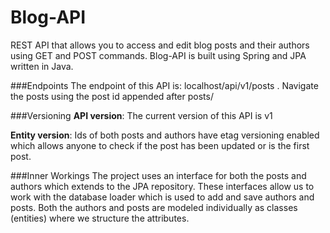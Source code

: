# Blog-API
REST API that allows you to access and edit blog posts and their authors using GET and POST commands. Blog-API 
is built using Spring and JPA written in Java.

###Endpoints
The endpoint of this API is: localhost/api/v1/posts . Navigate the posts using the post id appended after 
posts/

###Versioning
**API version**: The current version of this API is v1

**Entity version**: Ids of both posts and authors have etag versioning enabled which allows anyone to check if 
the post has been updated or is the first post. 

###Inner Workings
The project uses an interface for both the posts and authors which extends to the JPA repository. These 
interfaces allow us to work with the database loader which is used to add and save authors and posts. Both
the authors and posts are modeled individually as classes (entities) where we structure the attributes.
